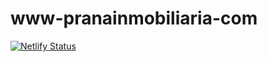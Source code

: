 # www-pranainmobiliaria-com
[![Netlify Status](https://api.netlify.com/api/v1/badges/618a965c-4df7-47c8-b0af-3fa295a3e774/deploy-status)](https://app.netlify.com/sites/www-pranainmobiliaria-com/deploys)
